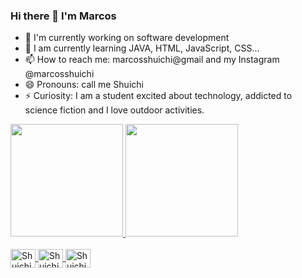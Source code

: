 ### Hi there 👋 I'm Marcos


- 🔭 I'm currently working on software development
- 🌱 I am currently learning JAVA, HTML, JavaScript, CSS...
- 📫 How to reach me: marcosshuichi@gmail and my Instagram @marcosshuichi
- 😄 Pronouns: call me Shuichi
- ⚡ Curiosity: I am a student excited about technology, addicted to science fiction and I love outdoor activities.


<div>
  <a href="https://www.instagram.com/marcosshuichi/">
    <img height="180em" src="https://github-readme-stats.vercel.app/api?username=shuichi16&show_icons=true&theme=dracula&include_all_commits=true&count_private=true"/>
    <img height="180em" src="https://github-readme-stats.vercel.app/api/top-langs/?username=shuichi16&layout=compact&langs_count=16&theme=dracula"/>
</div>    
<div style="display: inline_block"><br>
    <img align="center" alt="Shuichi-Js" height="30" width="40" src="https://raw.githubusercontent.com/devicons/master/icons/javascript/javascript-plain.svg">
    <img align="center" alt="Shuichi-HTML" height="30" width="40" src="https://raw.githubusercontent.com/devicons/master/icons/html5/html5-original.svg">
    <img align="center" alt="Shuichi-Java" height="30" width="40" src="https://raw.githubusercontent.com/devicons/master/icons/java/java-plain.svg">
  

